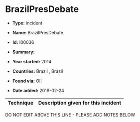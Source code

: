# BrazilPresDebate

* **Type:** incident

* **Name:** BrazilPresDebate

* **Id:** I00036

* **Summary:** 

* **Year started:** 2014

* **Countries:** Brazil , Brazil

* **Found via:** OII

* **Date added:** 2019-02-24
 

| Technique | Description given for this incident |
| --------- | ------------------------- |


DO NOT EDIT ABOVE THIS LINE - PLEASE ADD NOTES BELOW